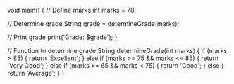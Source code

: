 void main() {
  // Define marks
  int marks = 78;

  // Determine grade
  String grade = determineGrade(marks);

  // Print grade
  print('Grade: $grade');
}

// Function to determine grade
String determineGrade(int marks) {
  if (marks > 85) {
    return 'Excellent';
  } else if (marks >= 75 && marks <= 85) {
    return 'Very Good';
  } else if (marks >= 65 && marks < 75) {
    return 'Good';
  } else {
    return 'Average';
  }
}
